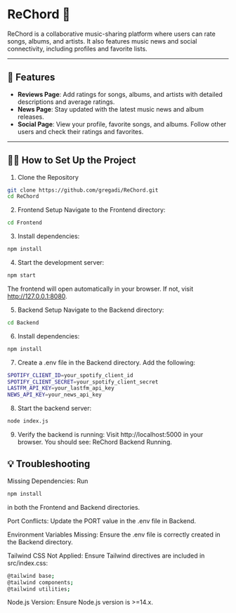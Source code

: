 # ReChord 🎵

ReChord is a collaborative music-sharing platform where users can rate songs, albums, and artists. It also features music news and social connectivity, including profiles and favorite lists.

---

## 🚀 Features

- **Reviews Page**: Add ratings for songs, albums, and artists with detailed descriptions and average ratings.
- **News Page**: Stay updated with the latest music news and album releases.
- **Social Page**: View your profile, favorite songs, and albums. Follow other users and check their ratings and favorites.

---

## 🧑‍💻 How to Set Up the Project

1. Clone the Repository
```bash
git clone https://github.com/gregadi/ReChord.git
cd ReChord
```

2. Frontend Setup
Navigate to the Frontend directory:
```bash
cd Frontend
```

3. Install dependencies:
```bash
npm install
```

4. Start the development server:
```bash
npm start
```
The frontend will open automatically in your browser. If not, visit http://127.0.0.1:8080.

5. Backend Setup
Navigate to the Backend directory:
```bash
cd Backend
```

6. Install dependencies:
```bash
npm install
```

7. Create a .env file in the Backend directory. Add the following:
```bash
SPOTIFY_CLIENT_ID=your_spotify_client_id
SPOTIFY_CLIENT_SECRET=your_spotify_client_secret
LASTFM_API_KEY=your_lastfm_api_key
NEWS_API_KEY=your_news_api_key
```

8. Start the backend server:
```bash
node index.js
```

9. Verify the backend is running:
Visit http://localhost:5000 in your browser.
You should see: ReChord Backend Running.

## 💡 Troubleshooting

Missing Dependencies:
Run 
```bash
npm install
```
in both the Frontend and Backend directories.

Port Conflicts:
Update the PORT value in the .env file in Backend.

Environment Variables Missing:
Ensure the .env file is correctly created in the Backend directory.

Tailwind CSS Not Applied:
Ensure Tailwind directives are included in src/index.css:
```bash
@tailwind base;
@tailwind components;
@tailwind utilities;
```

Node.js Version:
Ensure Node.js version is >=14.x.
